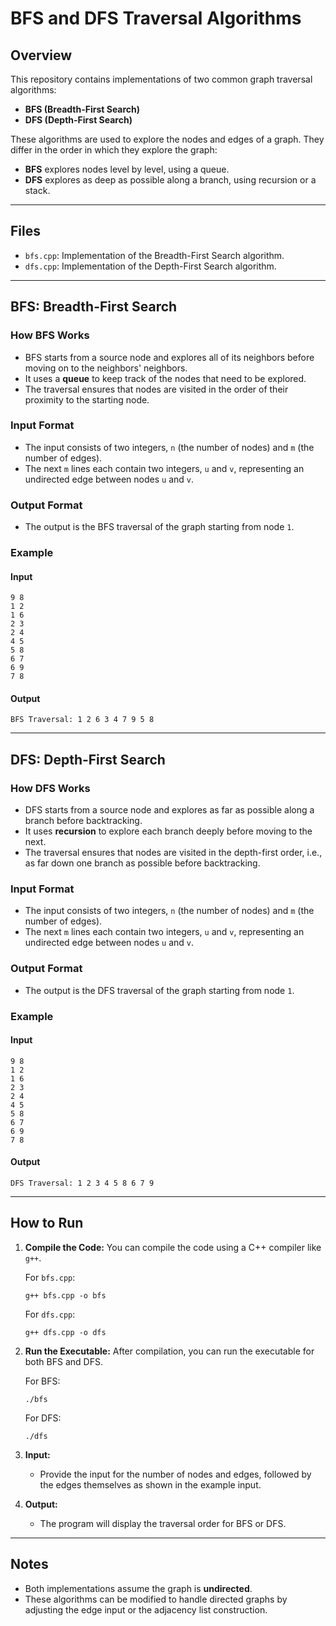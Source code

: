 # BFS and DFS Traversal Algorithms

## Overview

This repository contains implementations of two common graph traversal algorithms:
- **BFS (Breadth-First Search)**
- **DFS (Depth-First Search)**

These algorithms are used to explore the nodes and edges of a graph. They differ in the order in which they explore the graph:
- **BFS** explores nodes level by level, using a queue.
- **DFS** explores as deep as possible along a branch, using recursion or a stack.

---

## Files

- `bfs.cpp`: Implementation of the Breadth-First Search algorithm.
- `dfs.cpp`: Implementation of the Depth-First Search algorithm.

---

## BFS: Breadth-First Search

### How BFS Works
- BFS starts from a source node and explores all of its neighbors before moving on to the neighbors' neighbors.
- It uses a **queue** to keep track of the nodes that need to be explored.
- The traversal ensures that nodes are visited in the order of their proximity to the starting node.

### Input Format
- The input consists of two integers, `n` (the number of nodes) and `m` (the number of edges).
- The next `m` lines each contain two integers, `u` and `v`, representing an undirected edge between nodes `u` and `v`.

### Output Format
- The output is the BFS traversal of the graph starting from node `1`.

### Example

#### Input
```
9 8
1 2
1 6
2 3
2 4
4 5
5 8
6 7
6 9
7 8
```

#### Output
```
BFS Traversal: 1 2 6 3 4 7 9 5 8
```

---

## DFS: Depth-First Search

### How DFS Works
- DFS starts from a source node and explores as far as possible along a branch before backtracking.
- It uses **recursion** to explore each branch deeply before moving to the next.
- The traversal ensures that nodes are visited in the depth-first order, i.e., as far down one branch as possible before backtracking.

### Input Format
- The input consists of two integers, `n` (the number of nodes) and `m` (the number of edges).
- The next `m` lines each contain two integers, `u` and `v`, representing an undirected edge between nodes `u` and `v`.

### Output Format
- The output is the DFS traversal of the graph starting from node `1`.

### Example

#### Input
```
9 8
1 2
1 6
2 3
2 4
4 5
5 8
6 7
6 9
7 8
```

#### Output
```
DFS Traversal: 1 2 3 4 5 8 6 7 9
```

---

## How to Run

1. **Compile the Code:**
    You can compile the code using a C++ compiler like `g++`.

    For `bfs.cpp`:
    ```
    g++ bfs.cpp -o bfs
    ```

    For `dfs.cpp`:
    ```
    g++ dfs.cpp -o dfs
    ```

2. **Run the Executable:**
    After compilation, you can run the executable for both BFS and DFS.

    For BFS:
    ```
    ./bfs
    ```

    For DFS:
    ```
    ./dfs
    ```

3. **Input:**
    - Provide the input for the number of nodes and edges, followed by the edges themselves as shown in the example input.

4. **Output:**
    - The program will display the traversal order for BFS or DFS.

---

## Notes

- Both implementations assume the graph is **undirected**.
- These algorithms can be modified to handle directed graphs by adjusting the edge input or the adjacency list construction.